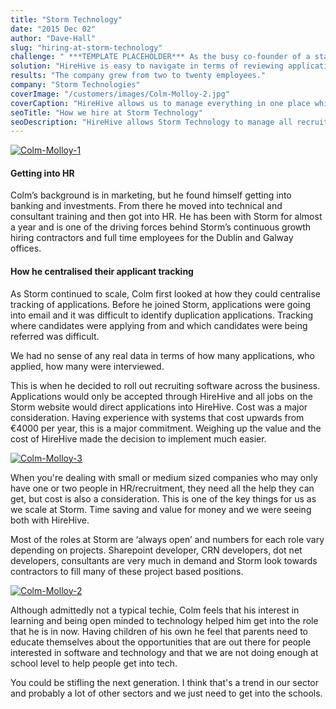 ```yaml
---
title: "Storm Technology"
date: "2015 Dec 02"
author: "Dave-Hall"
slug: "hiring-at-storm-technology"
challenge: " ***TEMPLATE PLACEHOLDER*** As the busy co-founder of a startup, Sonya needed recruiting software that integrated easily with her day to day tasks."
solution: "HireHive is easy to navigate in terms of reviewing applications. The platform gives visibility to the jobs."
results: "The company grew from two to twenty employees."
company: "Storm Technologies"
coverImage: "/customers/images/Colm-Molloy-2.jpg"
coverCaption: "HireHive allows us to manage everything in one place which is hugely important, as we continue to scale."
seoTitle: "How we hire at Storm Technology"
seoDescription: "HireHive allows Storm Technology to manage all recruiting in one place which is hugely important, as we continue to scale."
---
```


[![Colm-Molloy-1](/customers/images/Colm-Molloy-1.jpg)](http://hirehive.io/wp-content/uploads/sites/1/2015/10/Colm-Molloy-1.jpg)

#### Getting into HR

Colm’s background is in marketing, but he found himself getting into banking and investments. From there he moved into technical and consultant training and then got into HR. He has been with Storm for almost a year and is one of the driving forces behind Storm’s continuous growth hiring contractors and full time employees for the Dublin and Galway offices.

#### How he centralised their applicant tracking

As Storm continued to scale, Colm first looked at how they could centralise tracking of applications. Before he joined Storm, applications were going into email and it was difficult to identify duplication applications. Tracking where candidates were applying from and which candidates were being referred was difficult.

We had no sense of any real data in terms of how many applications, who applied, how many were interviewed.

This is when he decided to roll out recruiting software across the business. Applications would only be accepted through HireHive and all jobs on the Storm website would direct applications into HireHive. Cost was a major consideration. Having experience with systems that cost upwards from €4000 per year, this is a major commitment. Weighing up the value and the cost of HireHive made the decision to implement much easier.

[![Colm-Molloy-3](/customers/images/Colm-Molloy-3.jpg)](http://hirehive.io/wp-content/uploads/sites/1/2015/10/Colm-Molloy-3.jpg)

When you're dealing with small or medium sized companies who may only have one or two people in HR/recruitment, they need all the help they can get, but cost is also a consideration. This is one of the key things for us as we scale at Storm. Time saving and value for money and we were seeing both with HireHive.

Most of the roles at Storm are ‘always open’ and numbers for each role vary depending on projects. Sharepoint developer, CRN developers, dot net developers, consultants are very much in demand and Storm look towards contractors to fill many of these project based positions.

[![Colm-Molloy-2](/customers/images/Colm-Molloy-2.jpg)](http://hirehive.io/wp-content/uploads/sites/1/2015/10/Colm-Molloy-2.jpg)

Although admittedly not a typical techie, Colm feels that his interest in learning and being open minded to technology helped him get into the role that he is in now. Having children of his own he feel that parents need to educate themselves about the opportunities that are out there for people interested in software and technology and that we are not doing enough at school level to help people get into tech.

You could be stifling the next generation. I think that's a trend in our sector and probably a lot of other sectors and we just need to get into the schools.
